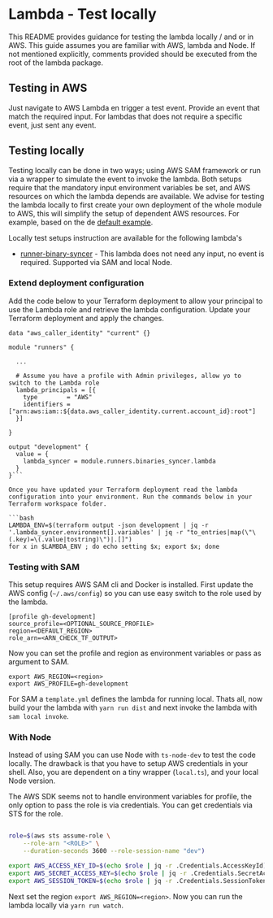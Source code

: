 # Lambda - Test locally

This README provides guidance for testing the lambda locally / and or in AWS. This guide assumes you are familiar with AWS, lambda and Node. If not mentioned explicitly, comments provided should be executed from the root of the lambda package.

## Testing in AWS

Just navigate to AWS Lambda en trigger a test event. Provide an event that match the required input. For lambdas that does not require a specific event, just sent any event.


## Testing locally

Testing locally can be done in two ways; using AWS SAM framework or run via a wrapper to simulate the event to invoke the lambda. Both setups require that the mandatory input environment variables be set, and AWS resources on which the lambda depends are available. We advise for testing the lambda locally to first create your own deployment of the whole module to AWS, this will simplify the setup of dependent AWS resources. For example, based on the de [default example](../../../../examples/default/).

Locally test setups instruction are available for the following lambda's

- [runner-binary-syncer](./moduele/../../modules/runner-binaries-syncer/lambdas/runner-binaries-syncer) - This lambda does not need any input, no event is required. Supported via SAM and local Node.

### Extend deployment configuration

Add the code below to your Terraform deployment to allow your principal to use the Lambda role and retrieve the lambda configuration. Update your Terraform deployment and apply the changes.

```hcl
data "aws_caller_identity" "current" {}

module "runners" {
  
  ...

  # Assume you have a profile with Admin privileges, allow yo to switch to the Lambda role
  lambda_principals = [{
    type        = "AWS"
    identifiers = ["arn:aws:iam::${data.aws_caller_identity.current.account_id}:root"]
  }]

}

output "development" {
  value = {
    lambda_syncer = module.runners.binaries_syncer.lambda
  }
}```

Once you have updated your Terraform deployment read the lambda configuration into your environment. Run the commands below in your Terraform workspace folder.

```bash
LAMBDA_ENV=$(terraform output -json development | jq -r '.lambda_syncer.environment[].variables' | jq -r "to_entries|map(\"\(.key)=\(.value|tostring)\")|.[]")
for x in $LAMBDA_ENV ; do echo setting $x; export $x; done
```

### Testing with SAM

This setup requires AWS SAM cli and Docker is installed. First update the AWS config (`~/.aws/config`) so you can use easy switch to the role used by the lambda.

```properties
[profile gh-development]
source_profile=<OPTIONAL_SOURCE_PROFILE>
region=<DEFAULT_REGION>
role_arn=<ARN_CHECK_TF_OUTPUT>
```

Now you can set the profile and region as environment variables or pass as argument to SAM.

```
export AWS_REGION=<region>
export AWS_PROFILE=gh-development
```

For SAM a `template.yml` defines the lambda for running local. Thats all, now build your the lambda with `yarn run dist` and next invoke the lambda with `sam local invoke`.


### With Node

Instead of using SAM you can use Node with `ts-node-dev` to test the code locally. The drawback is that you have to setup AWS credentials in your shell. Also, you are dependent on a tiny wrapper (`local.ts`), and your local Node version.

The AWS SDK seems not to handle environment variables for profile, the only option to pass the role is via credentials. You can get credentials via STS for the role.

```bash

role=$(aws sts assume-role \
    --role-arn "<ROLE>" \
    --duration-seconds 3600 --role-session-name "dev")

export AWS_ACCESS_KEY_ID=$(echo $role | jq -r .Credentials.AccessKeyId)
export AWS_SECRET_ACCESS_KEY=$(echo $role | jq -r .Credentials.SecretAccessKey)
export AWS_SESSION_TOKEN=$(echo $role | jq -r .Credentials.SessionToken)
```

Next set the region `export AWS_REGION=<region>`. Now you can run the lambda locally via `yarn run watch`.